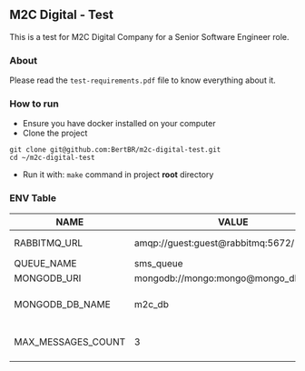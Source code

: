 ## M2C Digital - Test

This is a test for M2C Digital Company for a Senior Software Engineer role.

### About
Please read the `test-requirements.pdf` file to know everything about it.

### How to run
- Ensure you have docker installed on your computer
- Clone the project
```
git clone git@github.com:BertBR/m2c-digital-test.git
cd ~/m2c-digital-test
```
- Run it with: `make` command in project **root** directory

### ENV Table

|NAME|VALUE|DESCRIPTION|
|---|---|---|
|RABBITMQ_URL|amqp://guest:guest@rabbitmq:5672/|RabbitMQ URI (DSN)
|QUEUE_NAME|sms_queue| Queue name
|MONGODB_URI|mongodb://mongo:mongo@mongo_db:27017| MongoDB URI
|MONGODB_DB_NAME|m2c_db| Mongo database name
|MAX_MESSAGES_COUNT|3| Max messages count